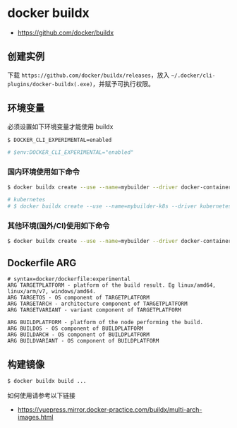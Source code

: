 # docker buildx

* https://github.com/docker/buildx

## 创建实例

下载 `https://github.com/docker/buildx/releases`，放入 `~/.docker/cli-plugins/docker-buildx(.exe)`，并赋予可执行权限。

## 环境变量

必须设置如下环境变量才能使用 buildx

```bash
$ DOCKER_CLI_EXPERIMENTAL=enabled

# $env:DOCKER_CLI_EXPERIMENTAL="enabled"
```

### 国内环境使用如下命令

```bash
$ docker buildx create --use --name=mybuilder --driver docker-container --driver-opt image=dockerpracticesig/buildkit:master

# kubernetes
# $ docker buildx create --use --name=mybuilder-k8s --driver kubernetes --driver-opt image=dockerpracticesig/buildkit:master
```

### 其他环境(国外/CI)使用如下命令

```bash
$ docker buildx create --use --name=mybuilder --driver docker-container
```

## Dockerfile ARG

```docker
# syntax=docker/dockerfile:experimental
ARG TARGETPLATFORM - platform of the build result. Eg linux/amd64, linux/arm/v7, windows/amd64.
ARG TARGETOS - OS component of TARGETPLATFORM
ARG TARGETARCH - architecture component of TARGETPLATFORM
ARG TARGETVARIANT - variant component of TARGETPLATFORM

ARG BUILDPLATFORM - platform of the node performing the build.
ARG BUILDOS - OS component of BUILDPLATFORM
ARG BUILDARCH - OS component of BUILDPLATFORM
ARG BUILDVARIANT - OS component of BUILDPLATFORM
```

## 构建镜像

```bash
$ docker buildx build ...
```

如何使用请参考以下链接

* https://vuepress.mirror.docker-practice.com/buildx/multi-arch-images.html
